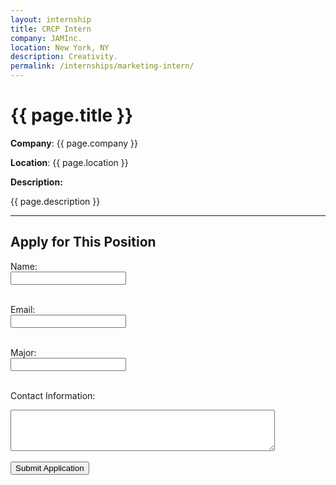 ```yaml
---
layout: internship
title: CRCP Intern
company: JAMInc.
location: New York, NY
description: Creativity.
permalink: /internships/marketing-intern/
---
```


# {{ page.title }}

**Company**: {{ page.company }}

**Location**: {{ page.location }}

**Description:**

{{ page.description }}

---

## Apply for This Position

<form action="https://formspree.io/f/your-form-id" method="POST">
  <!-- Include a hidden field with the internship title -->
  <input type="hidden" name="internship" value="{{ page.title }}">

  <!-- Applicant's Name -->
  <label for="name">Name:</label><br>
  <input type="text" id="name" name="name" required><br><br>

  <!-- Applicant's Email -->
  <label for="email">Email:</label><br>
  <input type="email" id="email" name="_replyto" required><br><br>

  <!-- Applicant's Major -->
  <label for="major">Major:</label><br>
  <input type="text" id="major" name="major"><br><br>

  <!-- Applicant's Contact Information -->
  <label for="contact">Contact Information:</label><br>
  <textarea id="contact" name="contact" rows="4" cols="50"></textarea><br><br>

  <!-- Submit Button -->
  <input type="submit" value="Submit Application">
</form>
